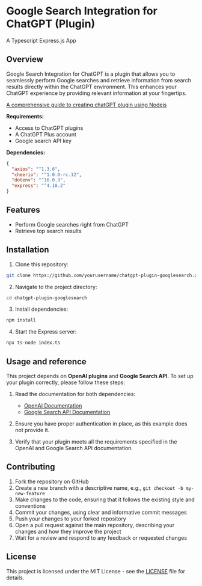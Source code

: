 # Google Search Integration for ChatGPT (Plugin)

A Typescript Express.js App

## Overview

Google Search Integration for ChatGPT is a plugin that allows you to seamlessly perform Google searches and retrieve information from search results directly within the ChatGPT environment. This enhances your ChatGPT experience by providing relevant information at your fingertips.

[A comprehensive guide to creating chatGPT plugin using Nodejs](https://cookbook.maila.ai/en/guides/creating-a-chatgpt-plugin)

**Requirements:**

- Access to ChatGPT plugins
- A ChatGPT Plus account
- Google search API key

**Dependencies:**

```json
{
  "axios": "^1.3.6",
  "cheerio": "^1.0.0-rc.12",
  "dotenv": "^16.0.3",
  "express": "^4.18.2"
}
```

## Features

- Perform Google searches right from ChatGPT
- Retrieve top search results

## Installation

1. Clone this repository:

```bash
git clone https://github.com/yourusername/chatgpt-plugin-googlesearch.git
```

2. Navigate to the project directory:

```bash
cd chatgpt-plugin-googlesearch
```

3. Install dependencies:

```bash
npm install
```

4. Start the Express server:

```bash
npx ts-node index.ts
```

## Usage and reference

This project depends on **OpenAI plugins** and **Google Search API**. To set up your plugin correctly, please follow these steps:

1. Read the documentation for both dependencies:
   - [OpenAI Documentation](https://platform.openai.com/docs/plugins/introduction)
   - [Google Search API Documentation](https://developers.google.com/custom-search/v1/introduction)

2. Ensure you have proper authentication in place, as this example does not provide it.

3. Verify that your plugin meets all the requirements specified in the OpenAI and Google Search API documentation.



## Contributing

1. Fork the repository on GitHub
2. Create a new branch with a descriptive name, e.g., `git checkout -b my-new-feature`
3. Make changes to the code, ensuring that it follows the existing style and conventions
4. Commit your changes, using clear and informative commit messages
5. Push your changes to your forked repository
6. Open a pull request against the main repository, describing your changes and how they improve the project
7. Wait for a review and respond to any feedback or requested changes

## License

This project is licensed under the MIT License - see the [LICENSE](LICENSE) file for details.
